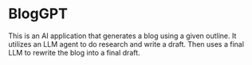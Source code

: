 # BlogGPT
This is an AI application that generates a blog using a given outline. It utilizes an LLM agent to do research and write a draft. Then uses a final LLM to rewrite the blog into a final draft.